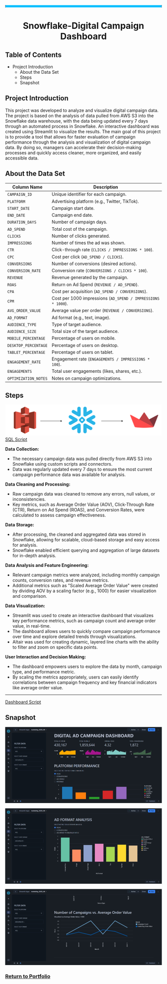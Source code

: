 ![image](https://github.com/AtilaKzlts/Snowflake-Streamlit/blob/main/assets/bar.png)


<div align="center">
  <h1>Snowflake-Digital Campaign Dashboard</h1>
 </p>
</div>

 
## Table of Contents

- Project Introduction
  - About the Data Set
  - Steps
  - Snapshot

## Project Introduction

This project was developed to analyze and visualize digital campaign data. The project is based on the analysis of data pulled from AWS S3 into the Snowflake data warehouse, with the data being updated every 7 days through an automated process in Snowflake. An interactive dashboard was created using Streamlit to visualize the results. The main goal of this project is to provide a tool that allows for faster evaluation of campaign performance through the analysis and visualization of digital campaign data. By doing so, managers can accelerate their decision-making processes and quickly access cleaner, more organized, and easily accessible data.

## About the Data Set

| **Column Name**          | **Description**                                          |
|--------------------------|----------------------------------------------------------|
| `CAMPAIGN_ID`             | Unique identifier for each campaign.                    |
| `PLATFORM`                | Advertising platform (e.g., Twitter, TikTok).            |
| `START_DATE`              | Campaign start date.                                    |
| `END_DATE`                | Campaign end date.                                      |
| `DURATION_DAYS`           | Number of campaign days.                                |
| `AD_SPEND`                | Total cost of the campaign.                             |
| `CLICKS`                  | Number of clicks generated.                             |
| `IMPRESSIONS`             | Number of times the ad was shown.                       |
| `CTR`                     | Click-through rate (`CLICKS / IMPRESSIONS * 100`).       |
| `CPC`                     | Cost per click (`AD_SPEND / CLICKS`).                   |
| `CONVERSIONS`             | Number of conversions (desired actions).                |
| `CONVERSION_RATE`         | Conversion rate (`CONVERSIONS / CLICKS * 100`).          |
| `REVENUE`                 | Revenue generated by the campaign.                      |
| `ROAS`                    | Return on Ad Spend (`REVENUE / AD_SPEND`).              |
| `CPA`                     | Cost per acquisition (`AD_SPEND / CONVERSIONS`).        |
| `CPM`                     | Cost per 1000 impressions (`AD_SPEND / IMPRESSIONS * 1000`). |
| `AVG_ORDER_VALUE`         | Average value per order (`REVENUE / CONVERSIONS`).      |
| `AD_FORMAT`               | Ad format (e.g., text, image).                          |
| `AUDIENCE_TYPE`           | Type of target audience.                                |
| `AUDIENCE_SIZE`           | Total size of the target audience.                      |
| `MOBILE_PERCENTAGE`       | Percentage of users on mobile.                          |
| `DESKTOP_PERCENTAGE`      | Percentage of users on desktop.                         |
| `TABLET_PERCENTAGE`       | Percentage of users on tablet.                          |
| `ENGAGEMENT_RATE`         | Engagement rate (`ENGAGEMENTS / IMPRESSIONS * 100`).     |
| `ENGAGEMENTS`             | Total user engagements (likes, shares, etc.).           |
| `OPTIMIZATION_NOTES`      | Notes on campaign optimizations.                        |



## Steps

![image](https://github.com/AtilaKzlts/Snowflake-Streamlit/blob/main/assets/diagram.svg)
[SQL Script](https://github.com/AtilaKzlts/Snowflake-Streamlit/blob/main/assets/snowflake_script.sql)

**Data Collection:**
+ The necessary campaign data was pulled directly from AWS S3 into Snowflake using custom scripts and connectors.
+ Data was regularly updated every 7 days to ensure the most current campaign performance data was available for analysis.

**Data Cleaning and Processing:**
+ Raw campaign data was cleaned to remove any errors, null values, or inconsistencies.
+ Key metrics, such as Average Order Value (AOV), Click-Through Rate (CTR), Return on Ad Spend (ROAS), and Conversion Rates, were calculated to assess campaign effectiveness.


**Data Storage:**
+ After processing, the cleaned and aggregated data was stored in Snowflake, allowing for scalable, cloud-based storage and easy access for analysis.
+ Snowflake enabled efficient querying and aggregation of large datasets for in-depth analysis.

**Data Analysis and Feature Engineering:**
+ Relevant campaign metrics were analyzed, including monthly campaign counts, conversion rates, and revenue metrics.
+ Additional metrics such as "Scaled Average Order Value" were created by dividing AOV by a scaling factor (e.g., 1000) for easier visualization and comparison.

**Data Visualization:**
+ Streamlit was used to create an interactive dashboard that visualizes key performance metrics, such as campaign count and average order value, in real-time.
+ The dashboard allows users to quickly compare campaign performance over time and explore detailed trends through visualizations.
+ Altair was used for creating dynamic, layered line charts with the ability to filter and zoom on specific data points.

**User Interaction and Decision Making:**
+ The dashboard empowers users to explore the data by month, campaign type, and performance metric.
+ By scaling the metrics appropriately, users can easily identify correlations between campaign frequency and key financial indicators like average order value.


---
[Dashboard Script](https://github.com/AtilaKzlts/Snowflake-Streamlit/blob/main/assets/streamlit_script.py)

## Snapshot

![image](https://github.com/AtilaKzlts/Snowflake-Streamlit/blob/main/assets/streamlit_snowlfake1.png)

![image](https://github.com/AtilaKzlts/Snowflake-Streamlit/blob/main/assets/streamlit_snowlfake2.png)

![image](https://github.com/AtilaKzlts/Snowflake-Streamlit/blob/main/assets/streamlit_snowlfake3.png)


### [**Return to Portfolio**](https://github.com/AtilaKzlts/Atilla-Portfolio)
